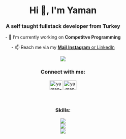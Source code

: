 <h1 align="center">Hi 👋, I'm Yaman</h1>
<h3 align="center">A self taught fullstack developer from Turkey</h3>

<p align="center">
- 🌱 I’m currently working on <strong>Competitve Programming</strong>

</p>
<p align="center">
- 📫 Reach me via my <a href="mailto://yaman.devrim+contact@gmail.com"><strong>Mail</strong>,<a href="https://instagram.com/yamandvrm"><strong>Instagram</strong> or <a href="https://linkedin.com/in/yaman-devrim" target="blank">LinkedIn</a></p>

<p align="center"> 
  <img src="https://spotify-github-profile.vercel.app/api/view?uid=ojvi3kakv3ve8fihzjndkizul&cover_image=true&theme=novatorem&show_offline=false&background_color=121212&interchange=true">
</p>

<h3 align="center">Connect with me:</h3>
<p align="center">
<a href="https://linkedin.com/in/yaman-devrim" target="blank"><img align="center" src="https://raw.githubusercontent.com/rahuldkjain/github-profile-readme-generator/master/src/images/icons/Social/linked-in-alt.svg" alt="yaman-devrim" height="30" width="40" /></a>
<a href="https://instagram.com/yamandvrm" target="blank"><img align="center" src="https://raw.githubusercontent.com/rahuldkjain/github-profile-readme-generator/master/src/images/icons/Social/instagram.svg" alt="yamandvrm" height="30" width="40" /></a>

</p>
<br>
<h3 align="center">Skills:</h3> 
<p align="center">
  <a href="https://skillicons.dev">
    <img src="https://skillicons.dev/icons?i=js,ts,nodejs,figma,react,nextjs,bootstrap,html,css,php,codepen,vercel,heroku" />
  </a><br>
  <a href="https://skillicons.dev">
    <img src="https://skillicons.dev/icons?i=py,c,cpp,arduino,bash,cmake,vim,github,linux" />
  </a><br>
  <a href="https://skillicons.dev">
    <img src="https://skillicons.dev/icons?i=ps,ai,pr,xd" />
  </a>
</p>

<!-- 

I used this (https://rahuldkjain.github.io/gh-profile-readme-generator/) badboi to create my md

-->
